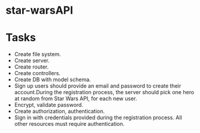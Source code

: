 # star-warsAPI

# Tasks

- Create file system.
- Create server.
- Create router.
- Create controllers.
- Create DB with model schema.
- Sign up users should provide an email and password to create their account.During the registration process, the server should pick one hero at random from Star Wars API, for each new user.
- Encrypt, validate password.
- Create authorization, authentication.
- Sign in with credentials provided during the registration process. All other resources must require authentication.
